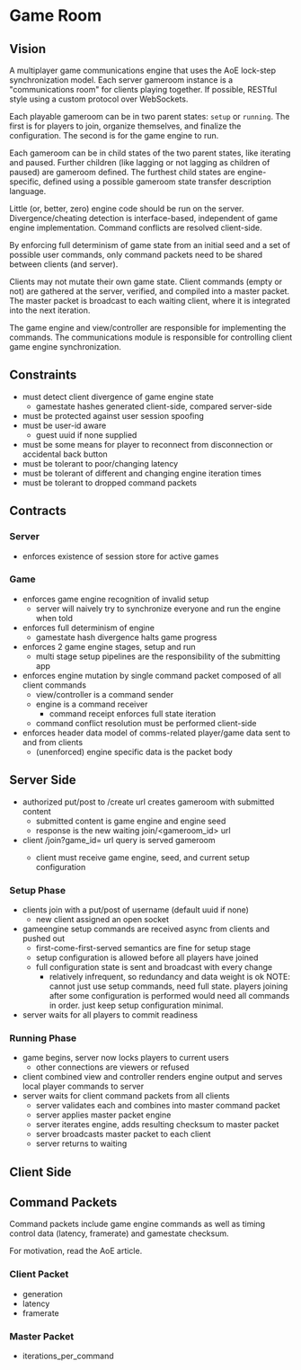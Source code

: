 # Game Room

## Vision

A multiplayer game communications engine that uses the AoE lock-step synchronization model.
Each server gameroom instance is a "communications room" for clients playing together.
If possible, RESTful style using a custom protocol over WebSockets.

Each playable gameroom can be in two parent states: `setup` or `running`.
The first is for players to join, organize themselves, and finalize the configuration.
The second is for the game engine to run.

Each gameroom can be in child states of the two parent states, like iterating and paused.
Further children (like lagging or not lagging as children of paused) are gameroom defined.
The furthest child states are engine-specific, defined using a possible gameroom state transfer description language.

Little (or, better, zero) engine code should be run on the server.
Divergence/cheating detection is interface-based, independent of game engine implementation.
Command conflicts are resolved client-side.

By enforcing full determinism of game state from an initial seed and a set of possible user commands, only command packets need to be shared between clients (and server).

Clients may not mutate their own game state.
Client commands (empty or not) are gathered at the server, verified, and compiled into a master packet.
The master packet is broadcast to each waiting client, where it is integrated into the next iteration.

The game engine and view/controller are responsible for implementing the commands.
The communications module is responsible for controlling client game engine synchronization.

## Constraints

- must detect client divergence of game engine state
    - gamestate hashes generated client-side, compared server-side
- must be protected against user session spoofing
- must be user-id aware
    - guest uuid if none supplied
- must be some means for player to reconnect from disconnection or accidental back button
- must be tolerant to poor/changing latency
- must be tolerant of different and changing engine iteration times
- must be tolerant to dropped command packets

## Contracts

### Server

- enforces existence of session store for active games

### Game

- enforces game engine recognition of invalid setup
    - server will naively try to synchronize everyone and run the engine when told
- enforces full determinism of engine
    - gamestate hash divergence halts game progress
- enforces 2 game engine stages, setup and run
    - multi stage setup pipelines are the responsibility of the submitting app
- enforces engine mutation by single command packet composed of all client commands
    - view/controller is a command sender
    - engine is a command receiver
        - command receipt enforces full state iteration
    - command conflict resolution must be performed client-side
- enforces header data model of comms-related player/game data sent to and from clients
    - (unenforced) engine specific data is the packet body

## Server Side

- authorized put/post to /create url creates gameroom with submitted content
    - submitted content is game engine and engine seed
    - response is the new waiting join/<gameroom_id> url
- client /join?game_id=<game> url query is served gameroom
    - client must receive game engine, seed, and current setup configuration

### Setup Phase

- clients join with a put/post of username (default uuid if none)
    - new client assigned an open socket
- gameengine setup commands are received async from clients and pushed out
    - first-come-first-served semantics are fine for setup stage
    - setup configuration is allowed before all players have joined
    - full configuration state is sent and broadcast with every change
        - relatively infrequent, so redundancy and data weight is ok
    NOTE: cannot just use setup commands, need full state.  players joining after some configuration is performed would need all commands in order.  just keep setup configuration minimal.
- server waits for all players to commit readiness

### Running Phase

- game begins, server now locks players to current users
    - other connections are viewers or refused
- client combined view and controller renders engine output and serves
  local player commands to server
- server waits for client command packets from all clients
    - server validates each and combines into master command packet
    - server applies master packet engine
    - server iterates engine, adds resulting checksum to master packet
    - server broadcasts master packet to each client
    - server returns to waiting

## Client Side
 

## Command Packets

Command packets include game engine commands as well as timing control data (latency, framerate) and gamestate checksum.

For motivation, read the AoE article.

### Client Packet

- generation
- latency
- framerate

### Master Packet

- iterations_per_command
